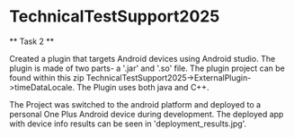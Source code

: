 # TechnicalTestSupport2025

\*\* Task 2 \*\* 



Created a plugin that targets Android devices using Android studio. The plugin is made of two parts- a '.jar' and '.so' file. The plugin project can be found within this zip TechnicalTestSupport2025->ExternalPlugin->timeDataLocale. The Plugin uses both java and C++. 



The Project was switched to the android platform and deployed to a personal One Plus Android device during development. The deployed app with device info results can be seen in 'deployment\_results.jpg'. 

